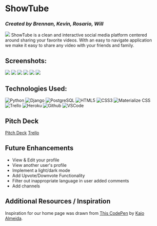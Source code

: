 

# ShowTube
### *Created by Brennan, Kevin, Rosario, Will* 
<img src ="https://i.imgur.com/Y89TniK.png">
ShowTube is a clean and interactive social media platform centered around sharing your favorite videos. With an easy to navigate application we make it easy to share any video with your friends and family. 

## Screenshots:
<img src="https://i.imgur.com/OjzsxOm.png">
<img src="https://i.imgur.com/FDIosHj.png">
<img src="https://i.imgur.com/9tbWtu6.png">
<img src="https://i.imgur.com/L3t2S09.png">
<img src="https://i.imgur.com/j3fprFT.png09.png">
<img src="https://i.imgur.com/jFjmZkS.png">

## Technologies Used: 
![Python](https://img.shields.io/badge/-Python-05122A?style=flat&logo=python)
![Django](https://img.shields.io/badge/-Django-05122A?style=flat&logo=django)
![PostgreSQL](https://img.shields.io/badge/-PostgreSQL-05122A?style=flat&logo=postgresql)
![HTML5](https://img.shields.io/badge/-HTML5-05122A?style=flat&logo=html5)
![CSS3](https://img.shields.io/badge/-CSS-05122A?style=flat&logo=css3)
![Materialize CSS](https://img.shields.io/badge/-Materialize_CSS-05122A?style=flat&logo=materialdesign)
![Trello](https://img.shields.io/badge/-Trello-05122A?style=flat&logo=trello)
![Heroku](https://img.shields.io/badge/-Heroku-05122A?style=flat&logo=heroku)
![Github](https://img.shields.io/badge/-GitHub-05122A?style=flat&logo=github)
![VSCode](https://img.shields.io/badge/-VS_Code-05122A?style=flat&logo=visualstudio)

## Pitch Deck
[Pitch Deck](https://docs.google.com/presentation/d/19yr9EGcSU2UtOVKITeubRAUCP_0wvbSCQJDbDwj3-ho/edit?usp=sharing)
[Trello](https://trello.com/b/f2EDSbvE/let-team-6)

## Future Enhancements 
- View & Edit your profile
- View another user's profile
- Implement a light/dark mode
- Add Upvote/Downvote Functionality
- Filter out inappropriate language in user added comments
- Add channels


## Additional Resources / Inspiration
Inspiration for our home page was drawn from [This CodePen](https://codepen.io/KaioRocha/pen/YoEVvZ) by [Kaio Almeida](https://codepen.io/KaioRocha).
